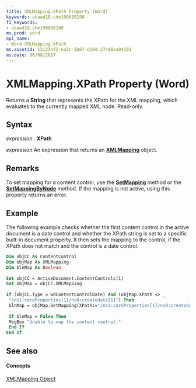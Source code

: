 ```yaml
---
title: XMLMapping.XPath Property (Word)
keywords: vbawd10.chm199688198
f1_keywords:
- vbawd10.chm199688198
ms.prod: word
api_name:
- Word.XMLMapping.XPath
ms.assetid: 131234f2-ea3c-5b67-d10d-27c08aa94101
ms.date: 06/08/2017
---
```



# XMLMapping.XPath Property (Word)

Returns a  **String** that represents the XPath for the XML mapping, which evaluates to the currently mapped XML node. Read-only.


## Syntax

 _expression_ . **XPath**

 _expression_ An expression that returns an **[XMLMapping](Word.XMLMapping.md)** object.


## Remarks

To set mapping for a content control, use the  **[SetMapping](Word.XMLMapping.SetMapping.md)** method or the **[SetMappingByNode](Word.XMLMapping.SetMappingByNode.md)** method. If the mapping is not active, using this property returns an error.


## Example

The following example checks whether the first content control in the active document is a date control and whether the XPath string is set to a specific built-in document property. It then sets the mapping to the control, if the XPath does not match and the control is a date control.


```vb
Dim objCC As ContentControl 
Dim objMap As XMLMapping 
Dim blnMap As Boolean 
 
Set objCC = ActiveDocument.ContentControls(1) 
Set objMap = objCC.XMLMapping 
 
If (objCC.Type = wdContentControlDate) And (objMap.XPath <> _ 
 "/ns1:coreProperties[1]/ns0:createdate[1]") Then 
 blnMap = objMap.SetMapping(XPath:="/ns1:coreProperties[1]/ns0:createdate[1]") 
 
 If blnMap = False Then 
 MsgBox "Unable to map the content control." 
 End If 
End If
```


## See also


#### Concepts


[XMLMapping Object](Word.XMLMapping.md)

